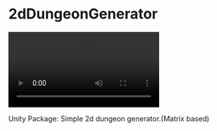# 2dDungeonGenerator
![](https://i.gyazo.com/1e83f98498d5018631c075d19d90abaf.mp4)

Unity Package: Simple 2d dungeon generator.(Matrix based)
